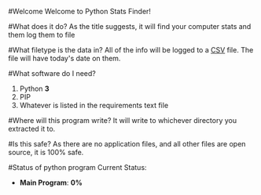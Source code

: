 #Welcome
Welcome to Python Stats Finder!

#What does it do?
As the title suggests, it will find your computer stats and them log them to file

#What filetype is the data in?
All of the info will be logged to a [CSV](https://en.wikipedia.org/wiki/Comma-separated_values) file. The file will have today's date on them.

#What software do I need?

1. Python **3**
2. PIP
3. Whatever is listed in the requirements text file

#Where will this program write?
It will write to whichever directory you extracted it to.

#Is this safe?
As there are no application files, and all other files are open source, it is 100% safe.

#Status of python program
Current Status:

* **Main Program**: **0%**
